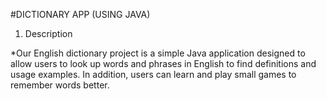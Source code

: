 #DICTIONARY APP (USING JAVA)

1. Description

*Our English dictionary project is a simple Java application designed to allow users to look up words and phrases in English to find definitions and usage examples. 
In addition, users can learn and play small games to remember words better.
